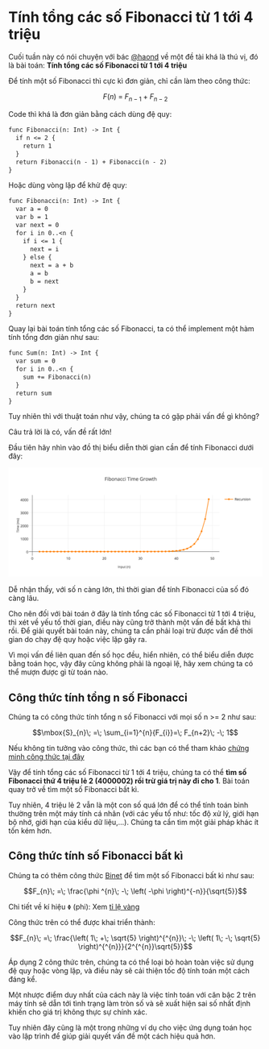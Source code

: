 # Tính tổng các số Fibonacci từ 1 tới 4 triệu

Cuối tuần này có nói chuyện với bác [@haond](http://kipalog.com/users/nguyenduyhao1111/mypage) về một đề tài khá là thú vị, đó là bài toán: **Tính tổng các số Fibonacci từ 1 tới 4 triệu**

Để tính một số Fibonacci thì cực kì đơn giản, chỉ cần làm theo công thức: 

$$F\left( n \right)\; =\; F_{n-1}\; +\; F_{n-2}$$

Code thì khá là đơn giản bằng cách dùng đệ quy: 

```
func Fibonacci(n: Int) -> Int {
  if n <= 2 {
    return 1
  }
  return Fibonacci(n - 1) + Fibonacci(n - 2)
}
```

Hoặc dùng vòng lặp để khử đệ quy:

```
func Fibonacci(n: Int) -> Int {
  var a = 0
  var b = 1
  var next = 0
  for i in 0..<n {
    if i <= 1 {
      next = i
    } else {
      next = a + b
      a = b
      b = next
    }
  }
  return next
}
```

Quay lại bài toán tính tổng các số Fibonacci, ta có thể implement một hàm tính tổng đơn giản như sau:

```
func Sum(n: Int) -> Int {
  var sum = 0
  for i in 0..<n {
    sum += Fibonacci(n)  
  }
  return sum
}
```

Tuy nhiên thì với thuật toán như vậy, chúng ta có gặp phải vấn đề gì không? 

Câu trả lời là có, vấn đề rất lớn!

Đầu tiên hãy nhìn vào đồ thị biểu diễn thời gian cần để tính Fibonacci dưới đây:

![](img/fibonacci.png)

Dễ nhận thấy, với số n càng lớn, thì thời gian để tính Fibonacci của số đó càng lâu.

Cho nên đối với bài toán ở đây là tính tổng các số Fibonacci từ 1 tới 4 triệu, thì xét về yếu tố thời gian, điều này cũng trở thành một vấn đề bất khả thi rồi. Để giải quyết bài toán này, chúng ta cần phải loại trừ được vấn đề thời gian do chạy đệ quy hoặc việc lặp gây ra.

Vì mọi vấn đề liên quan đến số học đều, hiển nhiên, có thể biểu diễn được bằng toán học, vậy đây cũng không phải là ngoại lệ, hãy xem chúng ta có thể mượn được gì từ toán nào.

## Công thức tính tổng n số Fibonacci

Chúng ta có công thức tính tổng n số Fibonacci với mọi số n >= 2 như sau:

$$\mbox{S}_{n}\; =\; \sum_{i=1}^{n}{F_{i}}=\; F_{n+2}\; -\; 1$$

Nếu không tin tưởng vào công thức, thì các bạn có thể tham khảo [chứng minh công thức tại đây](https://proofwiki.org/wiki/Sum_of_Sequence_of_Fibonacci_Numbers#Proof)

Vậy để tính tổng các số Fibonacci từ 1 tới 4 triệu, chúng ta có thể **tìm số Fibonacci thứ 4 triệu lẻ 2 (4000002) rồi trừ giá trị này đi cho 1**. Bài toán quay trở về tìm một số Fibonacci bất kì.

Tuy nhiên, 4 triệu lẻ 2 vẫn là một con số quá lớn để có thể tính toán bình thường trên một máy tính cá nhân (với các yếu tố như: tốc độ xử lý, giới hạn bộ nhớ, giới hạn của kiểu dữ liệu,...). Chúng ta cần tìm một giải pháp khác ít tốn kém hơn.

## Công thức tính số Fibonacci bất kì

Chúng ta có thêm công thức [Binet](http://mathworld.wolfram.com/BinetsFibonacciNumberFormula.html) để tìm một số Fibonacci bất kì như sau:

$$F_{n}\; =\; \frac{\phi ^{n}\; -\; \left( -\phi  \right)^{-n}}{\sqrt{5}}$$

Chi tiết về kí hiệu `Φ` (phi): Xem [tỉ lệ vàng](http://mathworld.wolfram.com/GoldenRatio.html)

Công thức trên có thể được khai triển thành: 

$$F_{n}\; =\; \frac{\left( 1\; +\; \sqrt{5} \right)^{^{n}}\; -\; \left( 1\; -\; \sqrt{5} \right)^{^{n}}}{2^{^{n}}\sqrt{5}}$$

Áp dụng 2 công thức trên, chúng ta có thể loại bỏ hoàn toàn việc sử dụng đệ quy hoặc vòng lặp, và điều này sẽ cải thiện tốc độ tính toán một cách đáng kể.

Một nhược điểm duy nhất của cách này là việc tính toán với căn bậc 2 trên máy tính sẽ dẫn tới tình trạng làm tròn số và sẽ xuất hiện sai số nhất định khiến cho giá trị không thực sự chính xác.

Tuy nhiên đây cũng là một trong những ví dụ cho việc ứng dụng toán học vào lập trình để giúp giải quyết vấn đề một cách hiệu quả hơn. 
